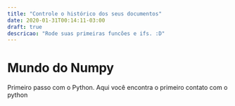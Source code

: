 ```yaml
---
title: "Controle o histórico dos seus documentos"
date: 2020-01-31T00:14:11-03:00
draft: true
descricao: "Rode suas primeiras funcões e ifs. :D"
---
```



# Mundo do Numpy

Primeiro passo com o Python. Aqui você encontra o primeiro contato com o python